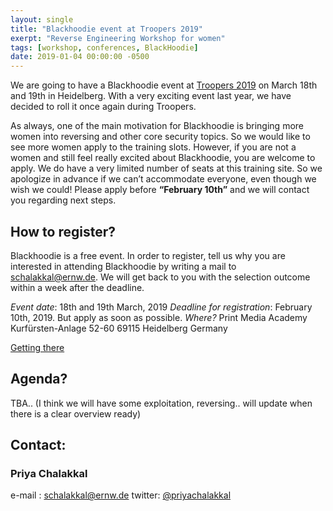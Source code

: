 ```yaml
---
layout: single
title: "Blackhoodie event at Troopers 2019"
exerpt: "Reverse Engineering Workshop for women"
tags: [workshop, conferences, BlackHoodie]
date: 2019-01-04 00:00:00 -0500
---
```


We are going to have a Blackhoodie event at [Troopers 2019](https://www.troopers.de/) on March 18th and 19th in Heidelberg. With a very exciting event last year, we have decided to roll it once again during Troopers.


As always, one of the main motivation for Blackhoodie is bringing more women into reversing and other core security topics. So we would like to see more women apply to the training slots. However, if you are not a women and still feel really excited about Blackhoodie, you are welcome to apply. We do have a very limited number of seats at this training site. So we apologize in advance if we can’t accommodate everyone, even though we wish we could! Please apply before **“February 10th”** and we will contact you regarding next steps.

## How to register?
Blackhoodie is a free event. In order to register, tell us why you are interested in attending Blackhoodie by writing a mail to [schalakkal@ernw.de](mailto:schalakkal@ernw.de.). We will get back to you with the selection outcome within a week after the deadline.

*Event date*: 18th and 19th March, 2019
*Deadline for registration*: February 10th, 2019. But apply as soon as possible.
*Where?*
Print Media Academy
Kurfürsten-Anlage 52-60
69115 Heidelberg Germany

[Getting there](https://troopers.de/travel/)

## Agenda?
TBA.. (I think we will have some exploitation, reversing.. will update when there is a clear overview ready)

## Contact:
### Priya Chalakkal
e-mail : [schalakkal@ernw.de](mailto:schalakkal@ernw.de)
twitter: [@priyachalakkal](https://twitter.com/priyachalakkal)
